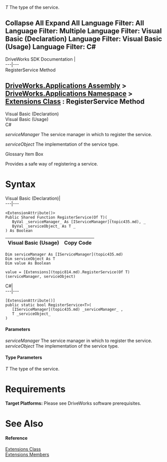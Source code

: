 _T_
    The type of the service.

Collapse All Expand All Language Filter: All  Language Filter: Multiple  Language Filter: Visual Basic (Declaration) Language Filter: Visual Basic (Usage) Language Filter: C#  
---  
DriveWorks SDK Documentation  |   
---|---  
RegisterService<T> Method   
  
[DriveWorks.Applications Assembly](topic13.md) > [DriveWorks.Applications Namespace](topic16.md) > [Extensions Class](topic814.md) : RegisterService<T> Method  
---  
  
Visual Basic (Declaration)    
Visual Basic (Usage)    
C# 

_serviceManager_
    The service manager in which to register the service.

_serviceObject_
    The implementation of the service type.

Glossary Item Box

Provides a safe way of registering a service. 

# Syntax

Visual Basic (Declaration)|   
---|---  
      
    
    <ExtensionAttribute()>
    Public Shared Function RegisterService(Of T)( _
       ByVal _serviceManager_ As [IServiceManager](topic435.md), _
       ByVal _serviceObject_ As T _
    ) As Boolean  
  
Visual Basic (Usage)| Copy Code  
---|---  
      
    
    Dim serviceManager As [IServiceManager](topic435.md)
    Dim serviceObject As T
    Dim value As Boolean
     
    value = [Extensions](topic814.md).RegisterService(Of T)(serviceManager, serviceObject)  
  
C#|   
---|---  
      
    
    [ExtensionAttribute()]
    public static bool RegisterService<T>( 
       [IServiceManager](topic435.md) _serviceManager_ ,
       T _serviceObject_
    )  
  
#### Parameters

 _serviceManager_
    The service manager in which to register the service.
_serviceObject_
    The implementation of the service type.

#### Type Parameters

_T_
    The type of the service.

# Requirements

**Target Platforms:** Please see DriveWorks software prerequisites.

# See Also

#### Reference

[Extensions Class](topic814.md)   
[Extensions Members](topic815.md)


